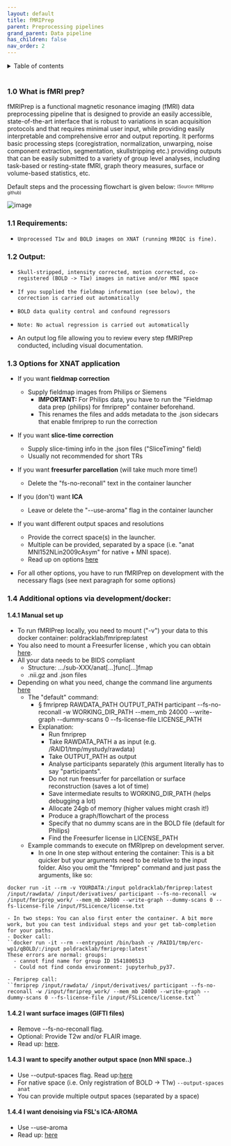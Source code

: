 ```yaml
---
layout: default
title: fMRIPrep
parent: Preprocessing pipelines
grand_parent: Data pipeline
has_children: false
nav_order: 2
---
```



<details markdown="block">
  <summary>
    Table of contents
  </summary>
  {: .text-delta }
1. TOC
{:toc}
</details>

<br/>	


### 1.0 What is fMRI prep?
fMRIPrep is a functional magnetic resonance imaging (fMRI) data preprocessing pipeline that is designed to provide an easily accessible, state-of-the-art interface that is robust to variations in scan acquisition protocols and that requires minimal user input, while providing easily interpretable and comprehensive error and output reporting. It performs basic processing steps (coregistration, normalization, unwarping, noise component extraction, segmentation, skullstripping etc.) providing outputs that can be easily submitted to a variety of group level analyses, including task-based or resting-state fMRI, graph theory measures, surface or volume-based statistics, etc.

Default steps and the processing flowchart is given below: <sup><sub>(Source: fMRIprep github)</sub></sup>

![image](https://user-images.githubusercontent.com/40626584/215732715-49fd209d-f29d-4b40-b4b1-2644027921f0.png)

### 1.1 Requirements:
-     Unprocessed T1w and BOLD images on XNAT (running MRIQC is fine).

### 1.2 Output:
-     Skull-stripped, intensity corrected, motion corrected, co-registered (BOLD -> T1w) images in native and/or MNI space 
-     If you supplied the fieldmap information (see below), the correction is carried out automatically 
-     BOLD data quality control and confound regressors 
-     Note: No actual regression is carried out automatically 
- An output log file allowing you to review every step fMRIPrep conducted, including visual documentation.

### 1.3 Options for XNAT application
- If you want **fieldmap correction** 
  - Supply fieldmap images from Philips or Siemens 
    - **IMPORTANT:** For Philips data, you have to run the "Fieldmap data prep (philips) for fmriprep" container beforehand.
    - This renames the files and adds metadata to the .json sidecars that enable fmriprep to run the correction 
- If you want **slice-time correction** 
  - Supply slice-timing info in the .json files ("SliceTiming" field) 
  - Usually not recommended for short TRs 
- If you want **freesurfer parcellation** (will take much more time!) 
  - Delete the "fs-no-reconall" text in the container launcher 
- If you (don't) want **ICA** 
  - Leave or delete the "--use-aroma" flag in the container launcher 
- If you want different output spaces and resolutions 
  - Provide the correct space(s) in the launcher.
  - Multiple can be provided, separated by a space (i.e. "anat MNI152NLin2009cAsym" for native + MNI space).
  - Read up on options [here](https://fmriprep.org/en/stable/spaces.html)
 
- For all other options, you have to run fMRIPrep on development with the necessary flags (see next paragraph for some options) 

### 1.4 Additional options via development/docker:
#### 1.4.1 Manual set up
- To run fMRIPrep locally, you need to mount ("-v") your data to this docker container: poldracklab/fmriprep:latest
- You also need to mount a Freesurfer license , which you can obtain [here](https://surfer.nmr.mgh.harvard.edu/fswiki/License).
- All your data needs to be BIDS compliant
  - Structure: .../sub-XXX/anat[...]func[...]fmap
  - .nii.gz and .json files
- Depending on what you need, change the command line arguments [here](https://fmriprep.org/en/stable/usage.html)
  - The "default" command:
    - § fmriprep RAWDATA_PATH OUTPUT_PATH participant --fs-no-reconall -w WORKING_DIR_PATH --mem_mb 24000 --write-graph --dummy-scans 0 --fs-license-file LICENSE_PATH
    - Explanation:
    	- Run fmriprep
    	- Take RAWDATA_PATH a as input (e.g. /RAID1/tmp/mystudy/rawdata)
    	- Take OUTPUT_PATH as output
    	- Analyse participants separately (this argument literally has to say "participants".
    	- Do not run freesurfer for parcellation or surface reconstruction (saves a lot of time)
    	- Save intermediate results to WORKING_DIR_PATH (helps debugging a lot)
    	- Allocate 24gb of memory (higher values might crash it!)
    	- Produce a graph/flowchart of the process
    	- Specify that no dummy scans are in the BOLD file (default for Philips)
    	- Find the Freesurfer license in LICENSE_PATH
  - Example commands to execute on fMRIprep on development server.
    - In one In one step without entering the container: This is a bit quicker but your arguments need to be relative to the input folder. Also you omit the "fmriprep" command and just pass the arguments, like so:

``docker run -it --rm -v YOURDATA:/input poldracklab/fmriprep:latest /input/rawdata/ /input/derivatives/ participant --fs-no-reconall -w /input/fmriprep_work/ --mem_mb 24000 --write-graph --dummy-scans 0 --fs-license-file /input/FSLicence/license.txt``

    - In two steps: You can also first enter the container. A bit more work, but you can test individual steps and your get tab-completion for your paths.
    - Docker call:
    ``docker run -it --rm --entrypoint /bin/bash -v /RAID1/tmp/erc-wp1/qBOLD/:/input poldracklab/fmriprep:latest``
    These errors are normal: groups: 
      - cannot find name for group ID 1541800513
      - Could not find conda environment: jupyterhub_py37.
      
    - Fmriprep call:
    ``fmriprep /input/rawdata/ /input/derivatives/ participant --fs-no-reconall -w /input/fmriprep_work/ --mem_mb 24000 --write-graph --dummy-scans 0 --fs-license-file /input/FSLicence/license.txt``
    
#### 1.4.2 I want surface images (GIFTI files)
- Remove --fs-no-reconall flag.
- Optional: Provide T2w and/or FLAIR image.
- Read up: [here](https://fmriprep.org/en/stable/workflows.html#surface-preprocessing).

#### 1.4.3 I want to specify another output space (non MNI space..)
- Use --output-spaces flag. Read up:[here](https://fmriprep.org/en/stable/spaces.html) 
- For native space (i.e. Only registration of BOLD -> T1w) 
 ``--output-spaces anat`` 
- You can provide multiple output spaces (separated by a space) 

 
#### 1.4.4 I want denoising via FSL's ICA-AROMA
- Use --use-aroma 
- Read up: [here](https://fmriprep.org/en/stable/workflows.html?#ica-aroma)
